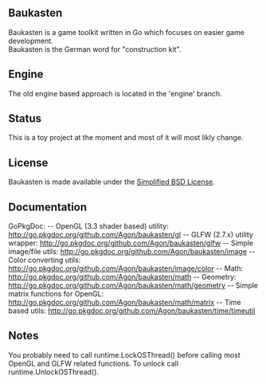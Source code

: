 ## Baukasten
Baukasten is a game toolkit written in Go which focuses on easier game development.<br>
Baukasten is the German word for "construction kit".<br>

## Engine
The old engine based approach is located in the 'engine' branch.<br>

## Status
This is a toy project at the moment and most of it will most likly change.

## License
Baukasten is made available under the [Simplified BSD License](http://en.wikipedia.org/wiki/BSD_licenses#2-clause_license_.28.22Simplified_BSD_License.22_or_.22FreeBSD_License.22.29).

## Documentation
GoPkgDoc:
-- OpenGL (3.3 shader based) utility: http://go.pkgdoc.org/github.com/Agon/baukasten/gl
-- GLFW (2.7.x) utility wrapper: http://go.pkgdoc.org/github.com/Agon/baukasten/glfw
-- Simple image/file utils: http://go.pkgdoc.org/github.com/Agon/baukasten/image
-- Color converting utils: http://go.pkgdoc.org/github.com/Agon/baukasten/image/color
-- Math: http://go.pkgdoc.org/github.com/Agon/baukasten/math
-- Geometry: http://go.pkgdoc.org/github.com/Agon/baukasten/math/geometry
-- Simple matrix functions for OpenGL: http://go.pkgdoc.org/github.com/Agon/baukasten/math/matrix
-- Time based utils: http://go.pkgdoc.org/github.com/Agon/baukasten/time/timeutil

## Notes
You probably need to call runtime.LockOSThread() before calling most OpenGL and GLFW related functions. To unlock call runtime.UnlockOSThread().<br>